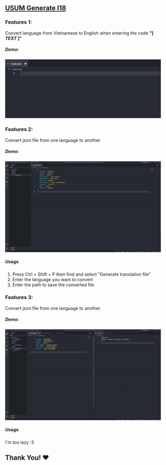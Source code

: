 ## [USUM Generate I18](https://github.com/phatphamm01/USUM-Generate-I18)

### Features 1:

Convert language from Vietnamese to English when entering the code **"[ *TEXT* ]"**

##### Demo:

![Multi-step sample](https://raw.githubusercontent.com/phatphamm01/USUM-Generate-I18/main/media/preview-feature-1.gif)

### Features 2:

Convert json file from one language to another

##### Demo:

![Multi-step sample](https://raw.githubusercontent.com/phatphamm01/USUM-Generate-I18/main/media/preview-feature-2.gif)

##### Usage

1. Press Ctrl + Shift + P then find and select "Generate translation file"
2. Enter the language you want to convert
3. Enter the path to save the converted file

### Features 3:

Convert json file from one language to another

##### Demo:

![Multi-step sample](https://raw.githubusercontent.com/phatphamm01/USUM-Generate-I18/main/media/preview-feature-3.gif)

##### Usage

I'm too lazy :3

## Thank You! ❤️
